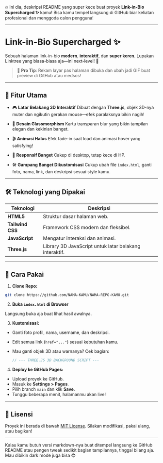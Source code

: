 🔥 Ini dia, deskripsi README yang super kece buat proyek **Link-in-Bio Supercharged ✨** kamu! Bisa kamu tempel langsung di GitHub biar keliatan profesional dan menggoda calon pengguna!

---

# Link-in-Bio Supercharged ✨

Sebuah halaman link-in-bio **modern**, **interaktif**, dan **super keren**. Lupakan Linktree yang biasa-biasa aja—ini next-level! 🚀

> 🎥 **Pro Tip**: Rekam layar pas halaman dibuka dan ubah jadi GIF buat preview di GitHub atau medsos!

---

## 🌟 Fitur Utama

* 🎮 **Latar Belakang 3D Interaktif**
  Dibuat dengan **Three.js**, objek 3D-nya muter dan ngikutin gerakan mouse—efek paralaksnya bikin nagih!

* 🧊 **Desain Glassmorphism**
  Kartu transparan blur yang bikin tampilan elegan dan kekinian banget.

* 🎬 **Animasi Halus**
  Efek fade-in saat load dan animasi hover yang satisfying!

* 📱 **Responsif Banget**
  Cakep di desktop, tetap kece di HP.

* 🛠️ **Gampang Banget Dikustomisasi**
  Cukup ubah file `index.html`, ganti foto, nama, link, dan deskripsi sesuai style kamu.

---

## 🛠️ Teknologi yang Dipakai

| Teknologi        | Deskripsi                                              |
| ---------------- | ------------------------------------------------------ |
| **HTML5**        | Struktur dasar halaman web.                            |
| **Tailwind CSS** | Framework CSS modern dan fleksibel.                    |
| **JavaScript**   | Mengatur interaksi dan animasi.                        |
| **Three.js**     | Library 3D JavaScript untuk latar belakang interaktif. |

---

## 🚀 Cara Pakai

1. **Clone Repo:**

```bash
git clone https://github.com/NAMA-KAMU/NAMA-REPO-KAMU.git
```

2. **Buka `index.html` di Browser**

Langsung buka aja buat lihat hasil awalnya.

3. **Kustomisasi:**

* Ganti foto profil, nama, username, dan deskripsi.
* Edit semua link (`href="..."`) sesuai kebutuhan kamu.
* Mau ganti objek 3D atau warnanya? Cek bagian:

  ```js
  // --- THREE.JS 3D BACKGROUND SCRIPT ---
  ```

4. **Deploy ke GitHub Pages:**

* Upload proyek ke GitHub.
* Masuk ke **Settings > Pages**.
* Pilih branch `main` dan klik **Save**.
* Tunggu beberapa menit, halamanmu akan live!

---

## 📄 Lisensi

Proyek ini berada di bawah [MIT License](LICENSE).
Silakan modifikasi, pakai ulang, atau bagikan!

---

Kalau kamu butuh versi markdown-nya buat ditempel langsung ke GitHub README atau pengen tweak sedikit bagian tampilannya, tinggal bilang aja. Mau dibikin dark mode juga bisa 😎
